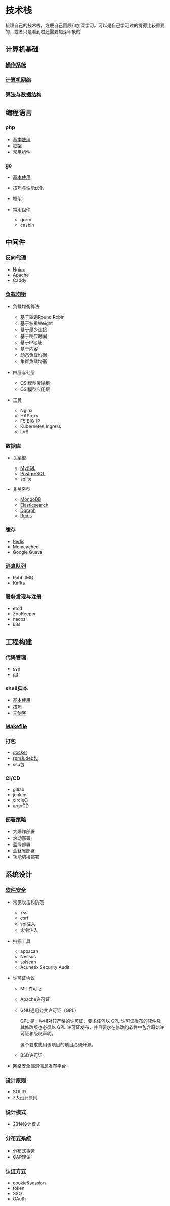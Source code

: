 # 技术栈

梳理自己的技术栈，方便自己回顾和加深学习。可以是自己学习过的觉得比较重要的，或者只是看到过还需要加深印象的

## 计算机基础

### [操作系统](./docs/computer-basics.md)

### [计算机网络](./docs/net-basic.md)

### [算法与数据结构](./docs/arithmetic-questions.md)

## 编程语言

### php

- [基本使用](./docs/php-basic.md)
- [框架](./docs/php-mvc.md)
- 常用组件

### go

- [基本使用](./docs/go-basic.md)
- 技巧与性能优化
- 框架
- 常用组件

	- gorm
	- casbin

## 中间件

### 反向代理

- [Nginx](./docs/nginx-basic.md)
- Apache
- Caddy

### [负载均衡](./docs/load-balancing.md)

- 负载均衡算法

	- 基于轮询Round Robin
	- 基于权重Weight
	- 基于最少连接
	- 基于响应时间
	- 基于IP地址
	- 基于内容
	- 动态负载均衡
	- 集群负载均衡

- 四层与七层

	- OSI模型传输层
	- OSI模型应用层

- 工具

	- Nginx
	- HAProxy
	- F5 BIG-IP
	- Kubernetes Ingress
	- LVS

### 数据库

- 关系型

	- [MySQL](./docs/mysql.md)
	- [PostgreSQL](./docs/postgresql-basic.md)
	- [sqlite](./docs/sqlite-basic.md)

- 非关系型

	- [MongoDB](./docs/mongodb.md)
	- [Elasticsearch](./docs/elasticsearch.md)
	- [Dgraph](./docs/dgraph.md)
	- [Redis](./docs/redis.md)

### 缓存

- [Redis](./docs/redis.md)
- Memcached
- Google Guava

### [消息队列](./docs/mq.md)

- RabbitMQ
- Kafka

### 服务发现与注册

- etcd
- ZooKeeper
- nacos
- k8s

## 工程构建

### 代码管理

- svn
- [git](./docs/git.md)

### shell脚本

- [基本使用](./docs/shell-basic.md)
- [技巧](./docs/shell-tips.md)
- [三剑客](./docs/shell-advanced-command.md)

### [Makefile](./docs/makefile.md)

### 打包

- [docker](./docs/docker.md)
- [rpm和deb包](./docs/linux-package.md)
- ssu包

### CI/CD

- gitlab
- jenkins
- circleCI
- argoCD

### [部署策略](./docs/software-engineering.md)

- 大爆炸部署
- 滚动部署
- 蓝绿部署
- 金丝雀部署
- 功能切换部署

## 系统设计

### [软件安全](./docs/safe-coding.md)

- 常见攻击和防范

	- xss
	- csrf
	- sql注入
	- 命令注入

- 扫描工具

	- appscan
	- Nessus
	- sslscan
	- Acunetix Security Audit

- 许可证协议

	- MIT许可证
	- Apache许可证
	- GNU通用公共许可证（GPL）

	  GPL 是一种相对较严格的许可证，要求任何以 GPL 许可证发布的软件及其修改版也必须以 GPL 许可证发布，并且要求在修改的软件中包含原始许可证和版权声明。
	  
	  这个要求使用该项目的项目必须开源。
	  
	- BSD许可证

- 网络安全漏洞信息发布平台

### 设计原则

- SOLID
- 7大设计原则

### 设计模式

- 23种设计模式

### 分布式系统

- 分布式事务
- CAP理论

### 认证方式

- cookie&session
- token
- SSO
- OAuth

